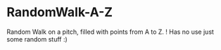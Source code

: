 # RandomWalk-A-Z
Random Walk on a pitch, filled with points from A to Z.
! Has no use just some random stuff :)
